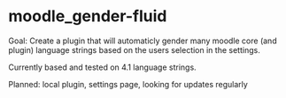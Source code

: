# moodle_gender-fluid
Goal: Create a plugin that will automaticly gender many moodle core (and plugin) language strings based on the users selection in the settings.

Currently based and tested on 4.1 language strings.

Planned: local plugin, settings page, looking for updates regularly
